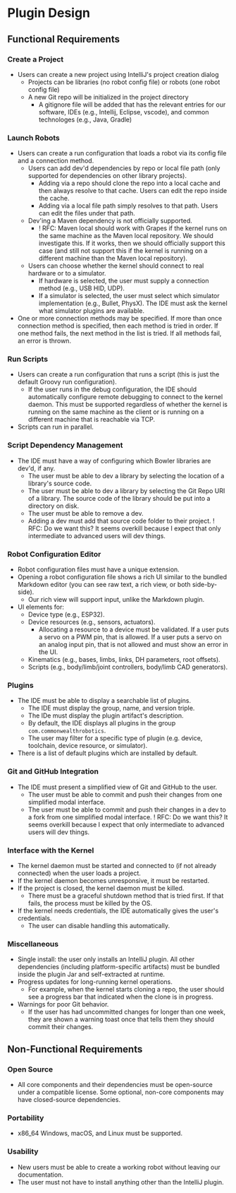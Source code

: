 # Plugin Design

## Functional Requirements

### Create a Project

- Users can create a new project using IntelliJ's project creation dialog
  - Projects can be libraries (no robot config file) or robots (one robot config file)
  - A new Git repo will be initialized in the project directory
    - A gitignore file will be added that has the relevant entries for our software, IDEs (e.g., Intellij, Eclipse, vscode), and common technologes (e.g., Java, Gradle)

### Launch Robots

- Users can create a run configuration that loads a robot via its config file and a connection method.
  - Users can add dev'd dependencies by repo or local file path (only supported for dependencies on other library projects).
    - Adding via a repo should clone the repo into a local cache and then always resolve to that cache. Users can edit the repo inside the cache.
    - Adding via a local file path simply resolves to that path. Users can edit the files under that path.
  - Dev'ing a Maven dependency is not officially supported.
    - ! RFC: Maven local should work with Grapes if the kernel runs on the same machine as the Maven local repository. We should investigate this. If it works, then we should officially support this case (and still not support this if the kernel is running on a different machine than the Maven local repository).
  - Users can choose whether the kernel should connect to real hardware or to a simulator.
    - If hardware is selected, the user must supply a connection method (e.g., USB HID, UDP).
    - If a simulator is selected, the user must select which simulator implementation (e.g., Bullet, PhysX). The IDE must ask the kernel what simulator plugins are available.
- One or more connection methods may be specified. If more than once connection method is specified, then each method is tried in order. If one method fails, the next method in the list is tried. If all methods fail, an error is thrown.

### Run Scripts

- Users can create a run configuration that runs a script (this is just the default Groovy run configuration).
  - If the user runs in the debug configuration, the IDE should automatically configure remote debugging to connect to the kernel daemon. This must be supported regardless of whether the kernel is running on the same machine as the client or is running on a different machine that is reachable via TCP.
- Scripts can run in parallel.

### Script Dependency Management

- The IDE must have a way of configuring which Bowler libraries are dev'd, if any.
  - The user must be able to dev a library by selecting the location of a library's source code.
  - The user must be able to dev a library by selecting the Git Repo URI of a library. The source code of the library should be put into a directory on disk.
  - The user must be able to remove a dev.
  - Adding a dev must add that source code folder to their project. ! RFC: Do we want this? It seems overkill because I expect that only intermediate to advanced users will dev things.

### Robot Configuration Editor

- Robot configuration files must have a unique extension.
- Opening a robot configuration file shows a rich UI similar to the bundled Markdown editor (you can see raw text, a rich view, or both side-by-side).
  - Our rich view will support input, unlike the Markdown plugin.
- UI elements for:
  - Device type (e.g., ESP32).
  - Device resources (e.g., sensors, actuators).
    - Allocating a resource to a device must be validated. If a user puts a servo on a PWM pin, that is allowed. If a user puts a servo on an analog input pin, that is not allowed and must show an error in the UI.
  - Kinematics (e.g., bases, limbs, links, DH parameters, root offsets).
  - Scripts (e.g., body/limb/joint controllers, body/limb CAD generators).

### Plugins

- The IDE must be able to display a searchable list of plugins.
  - The IDE must display the group, name, and version triple.
  - The IDe must display the plugin artifact's description.
  - By default, the IDE displays all plugins in the group `com.commonwealthrobotics`.
  - The user may filter for a specific type of plugin (e.g. device, toolchain, device resource, or simulator).
- There is a list of default plugins which are installed by default.

### Git and GitHub Integration

- The IDE must present a simplified view of Git and GitHub to the user.
  - The user must be able to commit and push their changes from one simplified modal interface.
  - The user must be able to commit and push their changes in a dev to a fork from one simplified modal interface. ! RFC: Do we want this? It seems overkill because I expect that only intermediate to advanced users will dev things.

### Interface with the Kernel

- The kernel daemon must be started and connected to (if not already connected) when the user loads a project.
- If the kernel daemon becomes unresponsive, it must be restarted.
- If the project is closed, the kernel daemon must be killed.
  - There must be a graceful shutdown method that is tried first. If that fails, the process must be killed by the OS.
- If the kernel needs credentials, the IDE automatically gives the user's credentials.
  - The user can disable handling this automatically.

### Miscellaneous

- Single install: the user only installs an IntelliJ plugin. All other dependencies (including platform-specific artifacts) must be bundled inside the plugin Jar and self-extracted at runtime.
- Progress updates for long-running kernel operations.
  - For example, when the kernel starts cloning a repo, the user should see a progress bar that indicated when the clone is in progress.
- Warnings for poor Git behavior.
  - If the user has had uncommitted changes for longer than one week, they are shown a warning toast once that tells them they should commit their changes.

## Non-Functional Requirements

### Open Source

- All core components and their dependencies must be open-source under a compatible license. Some optional, non-core components may have closed-source dependencies.

### Portability

- x86_64 Windows, macOS, and Linux must be supported.

### Usability

- New users must be able to create a working robot without leaving our documentation.
- The user must not have to install anything other than the IntelliJ plugin.
